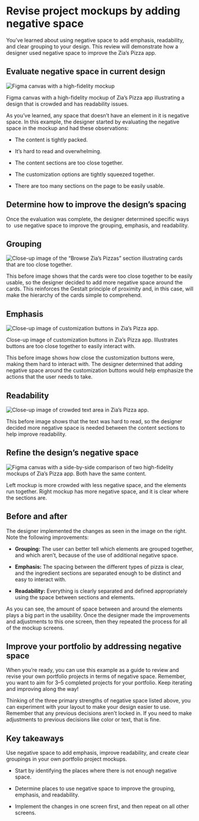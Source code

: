 # Revise project mockups by adding negative space

You’ve learned about using negative space to add emphasis, readability, and clear grouping to your design. This review will demonstrate how a designer used negative space to improve the Zia’s Pizza app.

## **Evaluate negative space in current design**

![Figma canvas with a high-fidelity mockup](https://d3c33hcgiwev3.cloudfront.net/imageAssetProxy.v1/WAma0bnERk28AkhoeRdhaw_5b034fad138a4401a03d4f0d48e5dff1_2nuViSZucDZCTr2FpXhvzLy8lcH0abzpaczOa31tvwmI7Kt4CYZYVH_4owESXm4QQG2_hTtrC9a5LnW_cT5qtoIZ2SN3k2PCc681PlPIgelqAPT4T_ooz_1ktFryFBx9f6Tjc4JXbaz9mMI7qf_iE73byWoMEbXduEFXq54ocO_AONsy2FpwpH7qIEcnzyHTUNTizDdasMQISwe2gf4B2liJo5qG-e14oHlN2Q?expiry=1746057600000&hmac=4VJR52RnE8Ek2eLt2hQb3cDq8sr7o1w-4ytFLQSyGJc)

Figma canvas with a high-fidelity mockup of Zia’s Pizza app illustrating a design that is crowded and has readability issues.

As you’ve learned, any space that doesn’t have an element in it is negative space. In this example, the designer started by evaluating the negative space in the mockup and had these observations:

- The content is tightly packed.
    
- It’s hard to read and overwhelming.
    
- The content sections are too close together.
    
- The customization options are tightly squeezed together.
    
- There are too many sections on the page to be easily usable. 
    

## **Determine how to improve the design’s spacing**

Once the evaluation was complete, the designer determined specific ways to  use negative space to improve the grouping, emphasis, and readability. 

## **Grouping** 

![Close-up image of the “Browse Zia’s Pizzas” section illustrating cards that are too close together.](https://d3c33hcgiwev3.cloudfront.net/imageAssetProxy.v1/0yC7YbRgSKy9nsfy4kpH8w_db7afd9cb19a493c95517e880d2349f1_iAe5TO1NnAgRfnNEPOXURXTZAHE4gy1OpGYQaF30e5QLKdXPWZxFIC32r1fKZIEPgfuOCAvXFecHeUBdBOjPYSRkRTQMHhlPjlYFbKYvR9L14d8Xo4vvVnO_Qk6ZYA9wJ7n_bxsv8jWhv2DuzKu0Zv27W3q9y7c-GZcHI_7iZ_jQdGeqn6UPGmgeWCWuGVai2hwysXaD3Nbqm3Dy4Z-O22L2IgRfjvpTOnGKjA?expiry=1746057600000&hmac=gpsRPLW-q3o86ypyCPRJlm77MdbgAl8qrFVqAO8GDIM)

This before image shows that the cards were too close together to be easily usable, so the designer decided to add more negative space around the cards. This reinforces the Gestalt principle of proximity and, in this case, will make the hierarchy of the cards simple to comprehend.

## **Emphasis**

![Close-up image of customization buttons in Zia’s Pizza app.](https://d3c33hcgiwev3.cloudfront.net/imageAssetProxy.v1/vEJXlXRAQbmqyzxG9uKmkA_ed4a3197bdfd466684a04216b71e51f1_uBdNoprvA8U_lb9-Cv9h7CVulSbAqsWY3O5mwlkfmwKCnU1b-SxbqJ4EchK7UKBZ8GiRiqVfG4j78caGETkErDdYCGc2U3GIn3zSULlPG4xYxVbiq0OIqUXR_eesxWV_I11javS4NCZQGW5WmygRjlrDhTd03tVHW0662tbWtw9ICBxQY4Z6KwOFVERVO-H4VP17UnZfAfN_B99wg-Qw6l6G83wLJ2-GEQ1XVA?expiry=1746057600000&hmac=PIO0JWCJN0J1f5fn-9jBC0L_cqVOlrgCvxGGRUt37q4)

Close-up image of customization buttons in Zia’s Pizza app. Illustrates buttons are too close together to easily interact with.

This before image shows how close the customization buttons were, making them hard to interact with. The designer determined that adding negative space around the customization buttons would help emphasize the actions that the user needs to take. 

## **Readability**

![Close-up image of crowded text area in Zia’s Pizza app.](https://d3c33hcgiwev3.cloudfront.net/imageAssetProxy.v1/_9dfcxroRkugj5c-pp-92w_066c46178fe643a78c3030a476ae9bf1_2miQnW7izsq1-XDk5pcj2UOIG3tN_daO6loojPca_xJ_So3BWHigHBEWyA2rtrwTwvyuxW8pZccYkm-YFlU-7rIsGEfbseU2EDy0MOLFsKba2hfPAS13gueArcUnedpuk85g8kC9bYYNRVo-qurh8F65gfVzwTDUFM0tW6l1b6i-BssDovF8jIuWL_dh9IEQ3mqrr4bwQI3HZW2Jlqupqxdh4HFwVCrQVb3EBQ?expiry=1746057600000&hmac=V_a8c2akHf6c00zr-COBlTL_CWppmmdM4Ib0V1NPKE8)

This before image shows that the text was hard to read, so the designer decided more negative space is needed between the content sections to help improve readability. 

## **Refine the design’s negative space**

![Figma canvas with a side-by-side comparison of two high-fidelity mockups of Zia’s Pizza app. Both have the same content.](https://d3c33hcgiwev3.cloudfront.net/imageAssetProxy.v1/xzsWFq70QVuwly6W-bi99A_444260aa78a84cff95b99ea16ad513f1_WXwgWj6_EHnpadcLgJJeT4CwtoJGhCfiJYAOoyCkPNAx3v8OEH3200CunmqS01g3hqHlXDNI7cqN3vlaca8QA2hI7efrtS5mKAFVdCAJKVTUFzPUUAwdfL9bM3AOqm9kVuWUp-gcnCJLiH24KA7ejKCzm0yjVF8jQnFgXB2QbVJL4ZjJyT15nbYQcUjjhk0ovhopdekapZ7QNb3mVnyVn9iFPaZsoB4xpKSYLg?expiry=1746057600000&hmac=7czfrbZqRbtf5j7OCWvfwRXB7Too05PF1raJPlte7iI)

Left mockup is more crowded with less negative space, and the elements run together. Right mockup has more negative space, and it is clear where the sections are.

## **Before and after**

The designer implemented the changes as seen in the image on the right. Note the following improvements: 

- **Grouping:** The user can better tell which elements are grouped together, and which aren’t, because of the use of additional negative space.
    
- **Emphasis:** The spacing between the different types of pizza is clear, and the ingredient sections are separated enough to be distinct and easy to interact with. 
    
- **Readability:** Everything is clearly separated and defined appropriately using the space between sections and elements. 
    

As you can see, the amount of space between and around the elements plays a big part in the usability. Once the designer made the improvements and adjustments to this one screen, then they repeated the process for all of the mockup screens.

## **Improve your portfolio by addressing negative space**

When you’re ready, you can use this example as a guide to review and revise your own portfolio projects in terms of negative space. Remember, you want to aim for 3–5 completed projects for your portfolio. Keep iterating and improving along the way!

Thinking of the three primary strengths of negative space listed above, you can experiment with your layout to make your design easier to use. Remember that any previous decisions aren’t locked in. If you need to make adjustments to previous decisions like color or text, that is fine. 

## **Key takeaways**

Use negative space to add emphasis, improve readability, and create clear groupings in your own portfolio project mockups.

- Start by identifying the places where there is not enough negative space.
    
- Determine places to use negative space to improve the grouping, emphasis, and readability.
    
- Implement the changes in one screen first, and then repeat on all other screens.